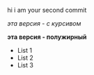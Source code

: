 hi i am your second commit

*эта версия - с курсивом*

**эта версия - полужирный**

* List 1
* List 2
* List 3
